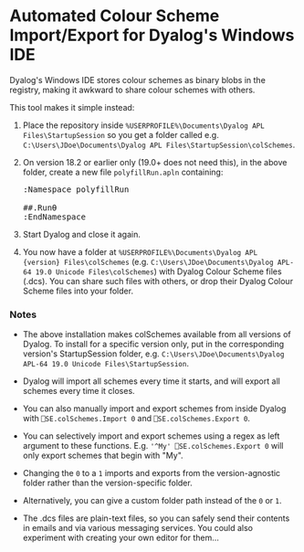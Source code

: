 # Automated Colour Scheme Import/Export for Dyalog's Windows IDE

Dyalog's Windows IDE stores colour schemes as binary blobs in the registry, making it awkward to share colour schemes with others.

This tool makes it simple instead:

1. Place the repository inside `%USERPROFILE%\Documents\Dyalog APL Files\StartupSession` so you get a folder called e.g. `C:\Users\JDoe\Documents\Dyalog APL Files\StartupSession\colSchemes`.

2. On version 18.2 or earlier only (19.0+ does not need this), in the above folder, create a new file `polyfillRun.apln`  containing:<pre>:Namespace polyfillRun<br>    ##.Run⍬<br>:EndNamespace</pre>

3. Start Dyalog and close it again.

4. You now have a folder at `%USERPROFILE%\Documents\Dyalog APL {version} Files\colSchemes` (e.g. `C:\Users\JDoe\Documents\Dyalog APL-64 19.0 Unicode Files\colSchemes`) with Dyalog Colour Scheme files (.dcs). You can share such files with others, or drop their Dyalog Colour Scheme files into your folder.

### Notes

* The above installation makes colSchemes available from all versions of Dyalog. To install for a specific version only, put in the corresponding version's StartupSession folder, e.g. `C:\Users\JDoe\Documents\Dyalog APL-64 19.0 Unicode Files\StartupSession`.

* Dyalog will import all schemes every time it starts, and will export all schemes every time it closes.

* You can also manually import and export schemes from inside Dyalog with `⎕SE.colSchemes.Import 0` and `⎕SE.colSchemes.Export 0`.

* You can selectively import and export schemes using a regex as left argument to these functions. E.g. `'^My' ⎕SE.colSchemes.Export 0` will only export schemes that begin with "My".

* Changing the `0` to a `1` imports and exports from the version-agnostic folder rather than the version-specific folder.

* Alternatively, you can give a custom folder path instead of the `0` or `1`.

* The .dcs files are plain-text files, so you can safely send their contents in emails and via various messaging services. You could also experiment with creating your own editor for them…
